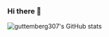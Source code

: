### Hi there 👋

![guttemberg307's GitHub stats](https://github-readme-stats.vercel.app/api?username=Gutemberg&show_icons=true&theme=radical)
